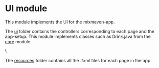 # UI module

This module implements the UI for the mixmaven-app.  

The [ui](/src/main/java/ui) folder contains the controllers corresponding to each page and the app-setup. 
This module implements classes such as Drink.java from the [core](../core/) module.

\

The [resources](/src/main/resources) folder contains all the .fxml files for each page in the app